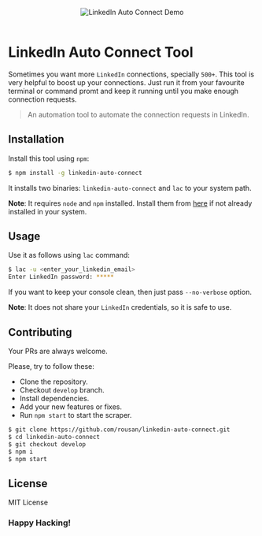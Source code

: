 <p align="center">
  <img src="https://raw.githubusercontent.com/rousan/linkedin-auto-connect/master/demo.gif" alt="LinkedIn Auto Connect Demo">
	<br>
	<br>
</p>

# LinkedIn Auto Connect Tool

Sometimes you want more `LinkedIn` connections, specially `500+`. This tool is very helpful to boost up your connections.
Just run it from your favourite terminal or command promt and keep it running until you make enough connection requests.

> An automation tool to automate the connection requests in LinkedIn.

## Installation

Install this tool using `npm`:

```bash
$ npm install -g linkedin-auto-connect
```

It installs two binaries: `linkedin-auto-connect` and `lac` to your system path.

**Note**: It requires `node` and `npm` installed. Install them from [here](https://nodejs.org/en/download/) if not already installed in your system.

## Usage

Use it as follows using `lac` command:

```bash
$ lac -u <enter_your_linkedin_email>
Enter LinkedIn password: *****
```

If you want to keep your console clean, then just pass `--no-verbose` option.

**Note**: It does not share your `LinkedIn` credentials, so it is safe to use.

## Contributing

Your PRs are always welcome.

Please, try to follow these:

* Clone the repository.
* Checkout `develop` branch.
* Install dependencies.
* Add your new features or fixes.
* Run `npm start` to start the scraper.

```sh
$ git clone https://github.com/rousan/linkedin-auto-connect.git
$ cd linkedin-auto-connect
$ git checkout develop
$ npm i
$ npm start
```

## License

MIT License

### Happy Hacking!
